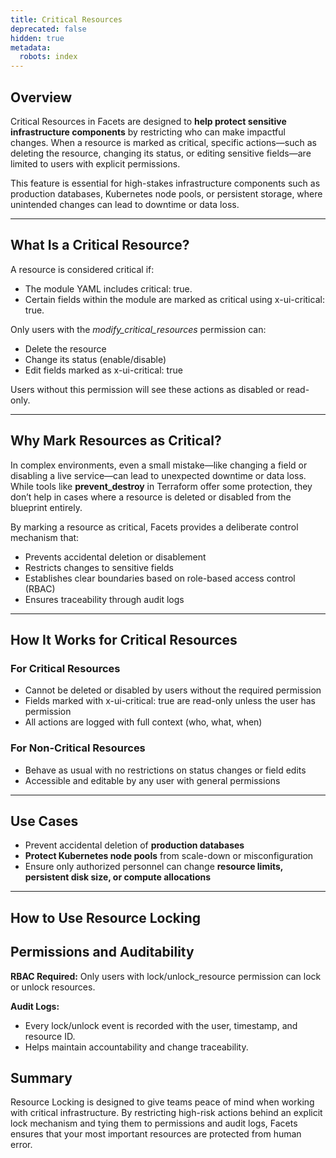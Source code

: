 ```yaml
---
title: Critical Resources
deprecated: false
hidden: true
metadata:
  robots: index
---
```

## Overview

Critical Resources in Facets are designed to **help protect sensitive infrastructure components** by restricting who can make impactful changes. When a resource is marked as critical, specific actions—such as deleting the resource, changing its status, or editing sensitive fields—are limited to users with explicit permissions.

This feature is essential for high-stakes infrastructure components such as production databases, Kubernetes node pools, or persistent storage, where unintended changes can lead to downtime or data loss.

***

## What Is a Critical Resource?

A resource is considered critical if:

* The module YAML includes critical: true.
* Certain fields within the module are marked as critical using x-ui-critical: true.

Only users with the *modify\_critical\_resources* permission can:

* Delete the resource
* Change its status (enable/disable)
* Edit fields marked as x-ui-critical: true

Users without this permission will see these actions as disabled or read-only.

***

## Why Mark Resources as Critical?

In complex environments, even a small mistake—like changing a field or disabling a live service—can lead to unexpected downtime or data loss. While tools like **prevent\_destroy** in Terraform offer some protection, they don’t help in cases where a resource is deleted or disabled from the blueprint entirely.

By marking a resource as critical, Facets provides a deliberate control mechanism that:

* Prevents accidental deletion or disablement
* Restricts changes to sensitive fields
* Establishes clear boundaries based on role-based access control (RBAC)
* Ensures traceability through audit logs

***

## How It Works for Critical Resources

### For Critical Resources

* Cannot be deleted or disabled by users without the required permission
* Fields marked with x-ui-critical: true are read-only unless the user has permission
* All actions are logged with full context (who, what, when)

### For Non-Critical Resources

* Behave as usual with no restrictions on status changes or field edits
* Accessible and editable by any user with general permissions

***

## Use Cases

* Prevent accidental deletion of **production databases**
* **Protect Kubernetes node pools** from scale-down or misconfiguration
* Ensure only authorized personnel can change **resource limits, persistent disk size, or compute allocations**

***

## How to Use Resource Locking

<Embed typeOfEmbed="jsfiddle" url="" />

## Permissions and Auditability

**RBAC Required:** Only users with lock/unlock\_resource permission can lock or unlock resources.

**Audit Logs:**

* Every lock/unlock event is recorded with the user, timestamp, and resource ID.
* Helps maintain accountability and change traceability.

## Summary

Resource Locking is designed to give teams peace of mind when working with critical infrastructure. By restricting high-risk actions behind an explicit lock mechanism and tying them to permissions and audit logs, Facets ensures that your most important resources are protected from human error.